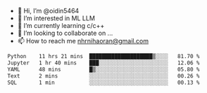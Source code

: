 - 👋 Hi, I’m @oidin5464
- 👀 I’m interested in ML LLM
- 🌱 I’m currently learning c/c++
- 💞️ I’m looking to collaborate on ...
- 📫 How to reach me nhrnihaoran@gmail.com

<!--START_SECTION:waka-->

```txt
Python    11 hrs 21 mins  ████████████████████▒░░░░   81.70 %
Jupyter   1 hr 40 mins    ███░░░░░░░░░░░░░░░░░░░░░░   12.06 %
YAML      48 mins         █▒░░░░░░░░░░░░░░░░░░░░░░░   05.80 %
Text      2 mins          ░░░░░░░░░░░░░░░░░░░░░░░░░   00.26 %
SQL       1 min           ░░░░░░░░░░░░░░░░░░░░░░░░░   00.13 %
```

<!--END_SECTION:waka-->

<!---
oidin5464/oidin5464 is a ✨ special ✨ repository because its `README.md` (this file) appears on your GitHub profile.
You can click the Preview link to take a look at your changes.
--->
